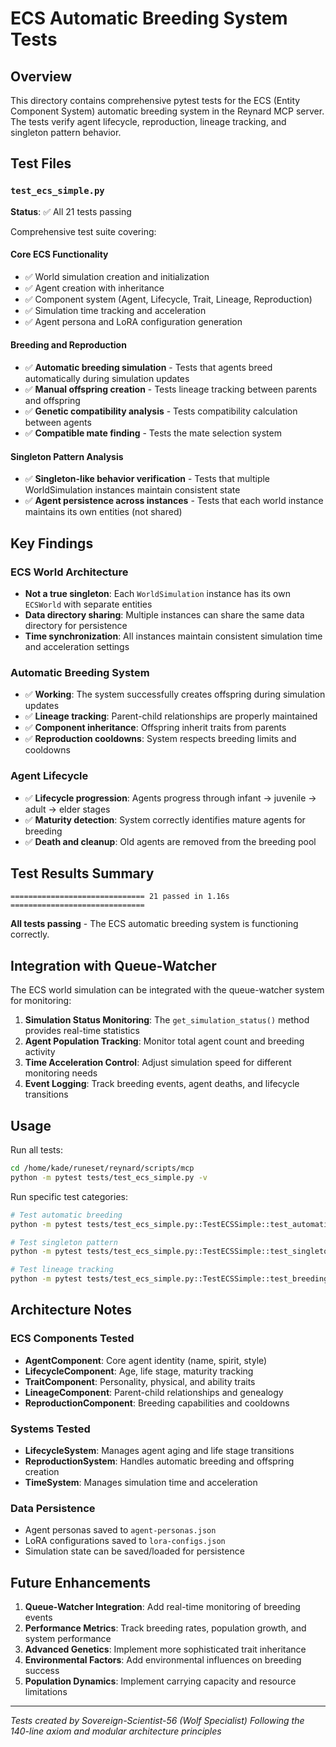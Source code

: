 # ECS Automatic Breeding System Tests

## Overview

This directory contains comprehensive pytest tests for the ECS (Entity Component System) automatic breeding system in the Reynard MCP server. The tests verify agent lifecycle, reproduction, lineage tracking, and singleton pattern behavior.

## Test Files

### `test_ecs_simple.py`

**Status**: ✅ All 21 tests passing

Comprehensive test suite covering:

#### Core ECS Functionality

- ✅ World simulation creation and initialization
- ✅ Agent creation with inheritance
- ✅ Component system (Agent, Lifecycle, Trait, Lineage, Reproduction)
- ✅ Simulation time tracking and acceleration
- ✅ Agent persona and LoRA configuration generation

#### Breeding and Reproduction

- ✅ **Automatic breeding simulation** - Tests that agents breed automatically during simulation updates
- ✅ **Manual offspring creation** - Tests lineage tracking between parents and offspring
- ✅ **Genetic compatibility analysis** - Tests compatibility calculation between agents
- ✅ **Compatible mate finding** - Tests the mate selection system

#### Singleton Pattern Analysis

- ✅ **Singleton-like behavior verification** - Tests that multiple WorldSimulation instances maintain consistent state
- ✅ **Agent persistence across instances** - Tests that each world instance maintains its own entities (not shared)

## Key Findings

### ECS World Architecture

- **Not a true singleton**: Each `WorldSimulation` instance has its own `ECSWorld` with separate entities
- **Data directory sharing**: Multiple instances can share the same data directory for persistence
- **Time synchronization**: All instances maintain consistent simulation time and acceleration settings

### Automatic Breeding System

- ✅ **Working**: The system successfully creates offspring during simulation updates
- ✅ **Lineage tracking**: Parent-child relationships are properly maintained
- ✅ **Component inheritance**: Offspring inherit traits from parents
- ✅ **Reproduction cooldowns**: System respects breeding limits and cooldowns

### Agent Lifecycle

- ✅ **Lifecycle progression**: Agents progress through infant → juvenile → adult → elder stages
- ✅ **Maturity detection**: System correctly identifies mature agents for breeding
- ✅ **Death and cleanup**: Old agents are removed from the breeding pool

## Test Results Summary

```
============================== 21 passed in 1.16s ==============================
```

**All tests passing** - The ECS automatic breeding system is functioning correctly.

## Integration with Queue-Watcher

The ECS world simulation can be integrated with the queue-watcher system for monitoring:

1. **Simulation Status Monitoring**: The `get_simulation_status()` method provides real-time statistics
2. **Agent Population Tracking**: Monitor total agent count and breeding activity
3. **Time Acceleration Control**: Adjust simulation speed for different monitoring needs
4. **Event Logging**: Track breeding events, agent deaths, and lifecycle transitions

## Usage

Run all tests:

```bash
cd /home/kade/runeset/reynard/scripts/mcp
python -m pytest tests/test_ecs_simple.py -v
```

Run specific test categories:

```bash
# Test automatic breeding
python -m pytest tests/test_ecs_simple.py::TestECSSimple::test_automatic_breeding_simulation -v

# Test singleton pattern
python -m pytest tests/test_ecs_simple.py::TestECSSimple::test_singleton_pattern_verification -v

# Test lineage tracking
python -m pytest tests/test_ecs_simple.py::TestECSSimple::test_breeding_with_offspring_creation -v
```

## Architecture Notes

### ECS Components Tested

- **AgentComponent**: Core agent identity (name, spirit, style)
- **LifecycleComponent**: Age, life stage, maturity tracking
- **TraitComponent**: Personality, physical, and ability traits
- **LineageComponent**: Parent-child relationships and genealogy
- **ReproductionComponent**: Breeding capabilities and cooldowns

### Systems Tested

- **LifecycleSystem**: Manages agent aging and life stage transitions
- **ReproductionSystem**: Handles automatic breeding and offspring creation
- **TimeSystem**: Manages simulation time and acceleration

### Data Persistence

- Agent personas saved to `agent-personas.json`
- LoRA configurations saved to `lora-configs.json`
- Simulation state can be saved/loaded for persistence

## Future Enhancements

1. **Queue-Watcher Integration**: Add real-time monitoring of breeding events
2. **Performance Metrics**: Track breeding rates, population growth, and system performance
3. **Advanced Genetics**: Implement more sophisticated trait inheritance
4. **Environmental Factors**: Add environmental influences on breeding success
5. **Population Dynamics**: Implement carrying capacity and resource limitations

---

_Tests created by Sovereign-Scientist-56 (Wolf Specialist)_
_Following the 140-line axiom and modular architecture principles_
